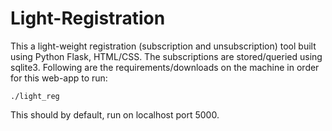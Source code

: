 # Light-Registration

This a light-weight registration (subscription and unsubscription) tool built using Python Flask, HTML/CSS.
The subscriptions are stored/queried using sqlite3.
Following are the requirements/downloads on the machine in order for this web-app to run:

```
./light_reg
```
This should by default, run on localhost port 5000.
